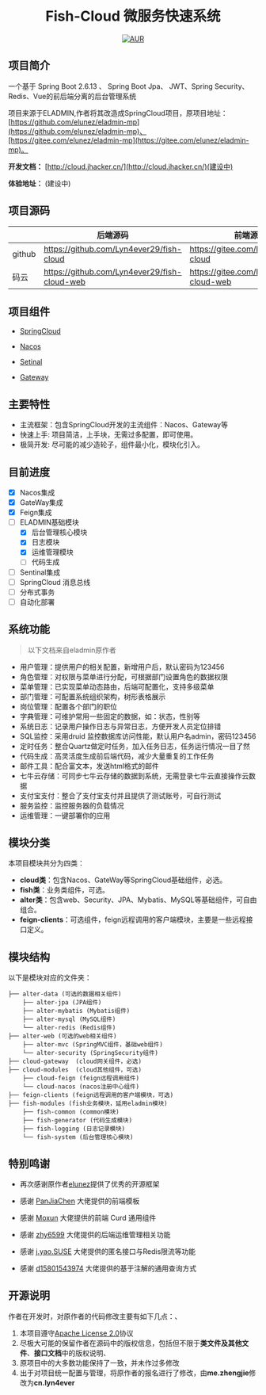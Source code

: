 <h1 style="text-align: center">Fish-Cloud 微服务快速系统</h1>
<div style="text-align: center">

[![AUR](https://img.shields.io/badge/license-Apache%20License%202.0-blue.svg)](https://github.com/elunez/eladmin/blob/master/LICENSE)

</div>

## 项目简介 ##

一个基于 Spring Boot 2.6.13 、 Spring Boot Jpa、 JWT、Spring Security、Redis、Vue的前后端分离的后台管理系统

项目来源于ELADMIN,作者将其改造成SpringCloud项目，原项目地址：[https://github.com/elunez/eladmin-mp](https://github.com/elunez/eladmin-mp)、[https://gitee.com/elunez/eladmin-mp](https://gitee.com/elunez/eladmin-mp)。

**开发文档：** [http://cloud.jhacker.cn/](http://cloud.jhacker.cn/)(建设中)

**体验地址：**  (建设中)



## 项目源码 ## 

|        | 后端源码                                         | 前端源码                                      |
|--------|----------------------------------------------|-------------------------------------------|
| github | https://github.com/Lyn4ever29/fish-cloud     | https://gitee.com/lyn4ever/fish-cloud     |
| 码云     | https://github.com/Lyn4ever29/fish-cloud-web | https://gitee.com/lyn4ever/fish-cloud-web |

## 项目组件 ## 

- [SpringCloud](https://spring.io/projects/spring-cloud-alibaba)

- [Nacos](https://nacos.io/zh-cn/)

- [Setinal](https://sentinelguard.io/zh-cn/index.html)

- [Gateway](https://spring.io/projects/spring-cloud-gateway)

## 主要特性 ##

- 主流框架：包含SpringCloud开发的主流组件：Nacos、Gateway等
- 快速上手: 项目简洁，上手块，无需过多配置，即可使用。
- 极简开发: 尽可能的减少造轮子，组件最小化，模块化引入。

## 目前进度 ##

- [X] Nacos集成
- [X] GateWay集成
- [X] Feign集成
- [ ] ELADMIN基础模块
  - [X] 后台管理核心模块
  - [X] 日志模块
  - [X] 运维管理模块
  - [ ] 代码生成
- [ ] Sentinal集成
- [ ] SpringCloud 消息总线
- [ ] 分布式事务
- [ ] 自动化部署

## 系统功能 ##

> 以下文档来自eladmin原作者
- 用户管理：提供用户的相关配置，新增用户后，默认密码为123456
- 角色管理：对权限与菜单进行分配，可根据部门设置角色的数据权限
- 菜单管理：已实现菜单动态路由，后端可配置化，支持多级菜单
- 部门管理：可配置系统组织架构，树形表格展示
- 岗位管理：配置各个部门的职位
- 字典管理：可维护常用一些固定的数据，如：状态，性别等
- 系统日志：记录用户操作日志与异常日志，方便开发人员定位排错
- SQL监控：采用druid 监控数据库访问性能，默认用户名admin，密码123456
- 定时任务：整合Quartz做定时任务，加入任务日志，任务运行情况一目了然
- 代码生成：高灵活度生成前后端代码，减少大量重复的工作任务
- 邮件工具：配合富文本，发送html格式的邮件
- 七牛云存储：可同步七牛云存储的数据到系统，无需登录七牛云直接操作云数据
- 支付宝支付：整合了支付宝支付并且提供了测试账号，可自行测试
- 服务监控：监控服务器的负载情况
- 运维管理：一键部署你的应用

## 模块分类

本项目模块共分为四类：

- **cloud类**：包含Nacos、GateWay等SpringCloud基础组件，必选。
- **fish类**：业务类组件，可选。
- **alter类**：包含web、Security、JPA、Mybatis、MySQL等基础组件，可自由组合。
- **feign-clients**：可选组件，feign远程调用的客户端模块，主要是一些远程接口定义。

## 模块结构

以下是模块对应的文件夹：
```
├── alter-data (可选的数据相关组件)
    ├── alter-jpa (JPA组件)
    ├── alter-mybatis (Mybatis组件)
    ├── alter-mysql (MySQL组件)
    └── alter-redis (Redis组件)
├── alter-web (可选的web相关组件)
    ├── alter-mvc (SpringMVC组件，基础web组件)
    └── alter-security (SpringSecurity组件)
├── cloud-gateway  (cloud网关组件，必选)
├── cloud-modules  (cloud其他组件，可选)
    ├── cloud-feign (feign远程调用组件)
    └── cloud-nacos (nacos注册中心组件)
├── feign-clients (feign远程调用的客户端模块，可选)
├── fish-modules (fish业务模块，延用eladmin模块)
    ├── fish-common (common模块)
    ├── fish-generator (代码生成模块)
    ├── fish-logging (日志记录模块)
    └── fish-system (后台管理核心模块)
```


## 特别鸣谢 ##

- 再次感谢原作者[elunez](https://github.com/elunez/)提供了优秀的开源框架

- 感谢 [PanJiaChen](https://github.com/PanJiaChen/vue-element-admin) 大佬提供的前端模板

- 感谢 [Moxun](https://github.com/moxun1639) 大佬提供的前端 Curd 通用组件

- 感谢 [zhy6599](https://gitee.com/zhy6599) 大佬提供的后端运维管理相关功能

- 感谢 [j.yao.SUSE](https://github.com/everhopingandwaiting) 大佬提供的匿名接口与Redis限流等功能

- 感谢 [d15801543974](https://github.com/d15801543974) 大佬提供的基于注解的通用查询方式

## 开源说明 ##

作者在开发时，对原作者的代码修改主要有如下几点：、

1. 本项目遵守[Apache License 2.0](http://www.apache.org/licenses/LICENSE-2.0)协议
2. 尽极大可能的保留作者在源码中的版权信息，包括但不限于**类文件及其他文件**、**接口文档**中的版权说明、
3. 原项目中的大多数功能保持了一致，并未作过多修改
4. 出于对项目统一配置与管理，将原作者的报名进行了修改，由**me.zhengjie**修改为**cn.lyn4ever**
